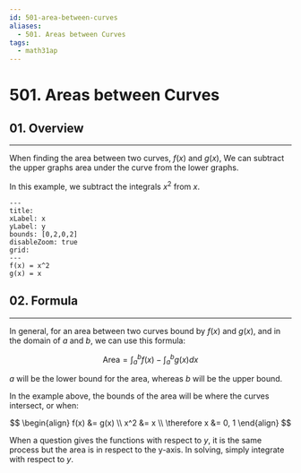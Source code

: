 ```yaml
---
id: 501-area-between-curves
aliases:
  - 501. Areas between Curves
tags:
  - math31ap
---
```


# 501. Areas between Curves

## 01. Overview
---
When finding the area between two curves, $f(x)$ and $g(x)$,
We can subtract the upper graphs area under the curve from the lower graphs.

In this example, we subtract the integrals $x^2$ from $x$.
```functionplot
---
title: 
xLabel: x
yLabel: y
bounds: [0,2,0,2]
disableZoom: true
grid: 
---
f(x) = x^2
g(x) = x
```
## 02. Formula
---

In general, for an area between two curves bound by $f(x)$ and $g(x)$, and in the domain of $a$ and $b$, we can use this formula:

$$
\text{Area} = \int_a^b f(x) - \int_a^b g(x) dx
$$

$a$ will be the lower bound for the area, whereas $b$ will be the upper bound.

In the example above, the bounds of the area will be where the curves intersect, or when:

$$
\begin{align}
f(x) &= g(x)
\\ 
x^2 &= x
\\
\therefore x &= 0, 1
\end{align}
$$

When a question gives the functions with respect to $y$, it is the same process but the area is in respect to the y-axis. In solving, simply integrate with respect to $y$.











